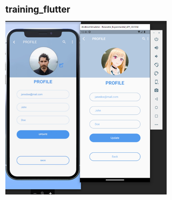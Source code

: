 # training_flutter

![Assignment 2 ScreenShot](https://github.com/KaungPyaeSoneAung2/FlutterAssignments/blob/master/screenshot/Assignment2Screenshot.png?raw=true)
